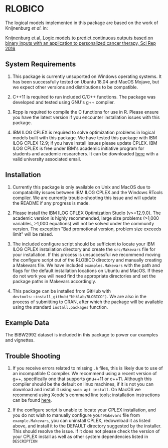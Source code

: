 # RLOBICO

The logical models implemented in this package are based on the work of Knijnenburg *et al.* in:

[Knijnenburg et al, Logic models to predict continuous outputs based on binary inputs with an application to personalized cancer therapy, Sci Rep 2016](https://www.nature.com/articles/srep36812)

## System Requirements

1. This package is currently unsuported on Windows operating systems. It 
    has been successfully tested on Ubuntu 18.04 and MacOS Mojave, but we 
    expect other versions and distributions to be compatible.

2. C++11 is required to run included C/C++ functions. The package was 
    developed and tested using GNU's g++ compiler.

3. Rcpp is required to compile the C functions for use in R. Please
    ensure you have the latest version if you encounter installation
    issues with this package.

4. IBM ILOG CPLEX is required to solve optimization problems in logical models built 
    with this package. We have tested this package with IBM ILOG CPLEX 12.9; if you 
    have install issues please update CPLEX. IBM ILOG CPLEX is free under IBM's academic 
    initiative program for students and academic researchers. It can be downloaded 
    [here](https://my15.digitalexperience.ibm.com/b73a5759-c6a6-4033-ab6b-d9d4f9a6d65b/dxsites/151914d1-03d2-48fe-97d9-d21166848e65/technology/data-science) with a valid university associated email.

## Installation

1. Currently this package is only available on Unix and MacOS due to compatability
issues between IBM ILOG CPLEX and the Windows RTools compiler. We are currently 
trouble-shooting this issue and will update the README if any progress is made.

2. Please install the IBM ILOG CPLEX Optimization Studio (v>=12.9.0). The 
academic version is highly recommended, large size problems 
(>1,000 variables, >1,000 equations) will not be solved under the community 
version. The exception "Bad promotional version, problem size exceeds limit" 
will be raised.

3. The included configure script should be sufficient to locate your IBM ILOG
CPLEX installation directory and create the `src/Makevars` file for your
installation. If this process is unsuccessful we recommend moving the configure
script out of the RLOBICO directory and manually creating a Makevars file. We have
included `examples.Makevars` with the path and flags for the default installation 
locations on Ubuntu and MacOS. If these do not work you will need find the 
appropriate directories and set the package paths in Makevars accordingly.

4. This package can be installed from GitHub with 
`devtools::install_github("bhklab/RLOBICO")`. We are also
in the process of submitting to CRAN, after which the package will be available 
using the standard `install.packages` function.

## Example Data

The BIBW2992 dataset is included in this package to power our examples and vignettes.

## Trouble Shooting

1. If you receive errors related to missing `.h` files, this is likely due to use
    of an incompatible C compiler. We recommend using a recent version of g++,
    specifically one that supports gnu++11 or c++11. Although this compiler should
    be the default on linux machines, if it is not you can download and install
    it using `sudo apt install`. On MacOS we recommend using Xcode's command
    line tools; installation instructions can be found [here](http://osxdaily.com/2014/02/12/install-command-line-tools-mac-os-x/).
    
2. If the configure script is unable to locate your CPLEX installation, and you
    do not wish to manually configure your `Makevars` file from `example.Makevars`,
    you can uninstall CPLEX, redownload it as listed above, and install it to the
    DEFAULT directory suggested by the installer. This should resolve the issue.
    If it does not please check the version of your CPLEX install as well as other
    system dependencies listed in `DESCRIPTION`
